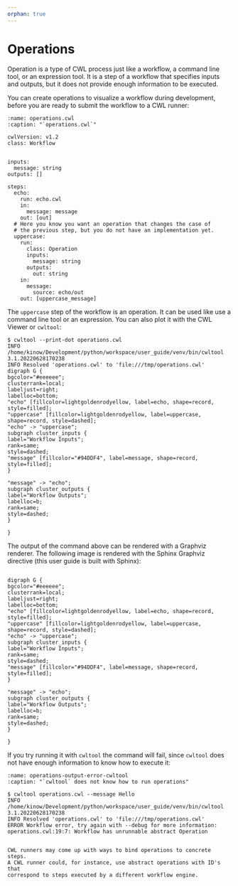 ```yaml
---
orphan: true
---
```


# Operations

Operation is a type of CWL process just like a workflow, a command line tool, or
an expression tool. It is a step of a workflow that specifies inputs and outputs,
but it does not provide enough information to be executed.

You can create operations to visualize a workflow during development, before
you are ready to submit the workflow to a CWL runner:

```{code-block} cwl
:name: operations.cwl
:caption: "`operations.cwl`"

cwlVersion: v1.2
class: Workflow


inputs:
  message: string
outputs: []

steps:
  echo:
    run: echo.cwl
    in:
      message: message
    out: [out]
  # Here you know you want an operation that changes the case of
  # the previous step, but you do not have an implementation yet.
  uppercase:
    run:
      class: Operation
      inputs:
        message: string
      outputs:
        out: string
    in:
      message:
        source: echo/out
    out: [uppercase_message]
```

The `uppercase` step of the workflow is an operation. It can be used like
use a command line tool or an expression. You can also plot it with the
CWL Viewer or `cwltool`:

```{code-block} console
$ cwltool --print-dot operations.cwl
INFO /home/kinow/Development/python/workspace/user_guide/venv/bin/cwltool 3.1.20220628170238
INFO Resolved 'operations.cwl' to 'file:///tmp/operations.cwl'
digraph G {
bgcolor="#eeeeee";
clusterrank=local;
labeljust=right;
labelloc=bottom;
"echo" [fillcolor=lightgoldenrodyellow, label=echo, shape=record, style=filled];
"uppercase" [fillcolor=lightgoldenrodyellow, label=uppercase, shape=record, style=dashed];
"echo" -> "uppercase";
subgraph cluster_inputs {
label="Workflow Inputs";
rank=same;
style=dashed;
"message" [fillcolor="#94DDF4", label=message, shape=record, style=filled];
}

"message" -> "echo";
subgraph cluster_outputs {
label="Workflow Outputs";
labelloc=b;
rank=same;
style=dashed;
}

}
```

The output of the command above can be rendered with a Graphviz renderer. The following
image is rendered with the Sphinx Graphviz directive (this user guide is built with Sphinx):

```{graphviz}

digraph G {
bgcolor="#eeeeee";
clusterrank=local;
labeljust=right;
labelloc=bottom;
"echo" [fillcolor=lightgoldenrodyellow, label=echo, shape=record, style=filled];
"uppercase" [fillcolor=lightgoldenrodyellow, label=uppercase, shape=record, style=dashed];
"echo" -> "uppercase";
subgraph cluster_inputs {
label="Workflow Inputs";
rank=same;
style=dashed;
"message" [fillcolor="#94DDF4", label=message, shape=record, style=filled];
}

"message" -> "echo";
subgraph cluster_outputs {
label="Workflow Outputs";
labelloc=b;
rank=same;
style=dashed;
}

}
```

If you try running it with `cwltool` the command will fail, since `cwltool`
does not have enough information to know how to execute it:

```{code-block} console
:name: operations-output-error-cwltool
:caption: "`cwltool` does not know how to run operations"

$ cwltool operations.cwl --message Hello
INFO /home/kinow/Development/python/workspace/user_guide/venv/bin/cwltool 3.1.20220628170238
INFO Resolved 'operations.cwl' to 'file:///tmp/operations.cwl'
ERROR Workflow error, try again with --debug for more information:
operations.cwl:19:7: Workflow has unrunnable abstract Operation
```

```{note}

CWL runners may come up with ways to bind operations to concrete steps.
A CWL runner could, for instance, use abstract operations with ID's that
correspond to steps executed by a different workflow engine.
```
